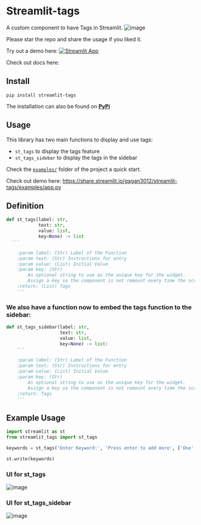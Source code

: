 # Streamlit-tags

A custom component to have Tags in Streamlit.
![image](https://github.com/gagan3012/streamlit-tags/blob/master/img/streamlit-app-2021-03-14-03-03-7.gif)

Please star the repo and share the usage if you liked it. 

Try out a demo here: [![Streamlit App](https://static.streamlit.io/badges/streamlit_badge_black_white.svg)](https://share.streamlit.io/gagan3012/streamlit-tags/examples/app.py)

Check out docs here: 

## Install

```
pip install streamlit-tags
```

The installation can also be found on [**PyPi**](https://pypi.org/project/streamlit-tags/) 

## Usage

This library has two main functions to display and use tags:

- `st_tags` to display the tags feature
- `st_tags_sidebar` to display the tags in the sidebar

Check the [`examples/`](https://github.com/gagan3012/streamlit-tags/tree/master/examples) folder of the project a quick start.

Check out demo here: https://share.streamlit.io/gagan3012/streamlit-tags/examples/app.py

## Definition

```python
def st_tags(label: str,
            text: str,
            value: list,
            key=None) -> list
  '''

    :param label: (Str) Label of the Function
    :param text: (Str) Instructions for entry
    :param value: (List) Initial Value
    :param key: (Str)
        An optional string to use as the unique key for the widget.
        Assign a key so the component is not remount every time the script is rerun.
    :return: (List) Tags
    '''
```

### We also have a function now to embed the tags function to the sidebar:

```python 
def st_tags_sidebar(label: str,
                    text: str,
                    value: list,
                    key=None) -> list:
    '''

    :param label: (Str) Label of the Function
    :param text: (Str) Instructions for entry
    :param value: (List) Initial Value
    :param key: (Str)
        An optional string to use as the unique key for the widget.
        Assign a key so the component is not remount every time the script is rerun.
    :return: Tags
    '''
```

## Example Usage

```python 
import streamlit as st
from streamlit_tags import st_tags

keywords = st_tags('Enter Keyword:', 'Press enter to add more', ['One', 'Two', 'Three'])

st.write(keywords)
```
### UI for st_tags
![image](https://user-images.githubusercontent.com/49101362/111052896-56a83580-8470-11eb-9d70-6196757d9f85.png)


### UI for st_tags_sidebar
![image](https://user-images.githubusercontent.com/49101362/111333712-fab5fa80-8683-11eb-95a1-311205ea9605.png)

